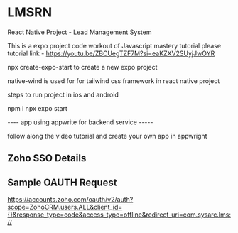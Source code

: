# LMSRN
React Native Project - Lead Management System

This is a expo project code workout of Javascript mastery tutorial
 please tutorial link - https://youtu.be/ZBCUegTZF7M?si=eaKZXV2SUyjJwOYR 

npx create-expo-start to create a new expo project 

native-wind is used for for tailwind css framework in react native project 

steps to run project in ios and android 

npm i 
npx expo start 

---- app using appwrite for backend service -----

follow along the video tutorial and create your own app in appwright


## Zoho SSO Details

## Sample OAUTH Request 

https://accounts.zoho.com/oauth/v2/auth?scope=ZohoCRM.users.ALL&client_id={}&response_type=code&access_type=offline&redirect_uri=com.sysarc.lms://

